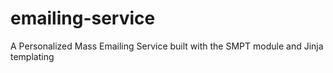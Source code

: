 # emailing-service
A Personalized Mass Emailing Service built with the SMPT module and Jinja templating
